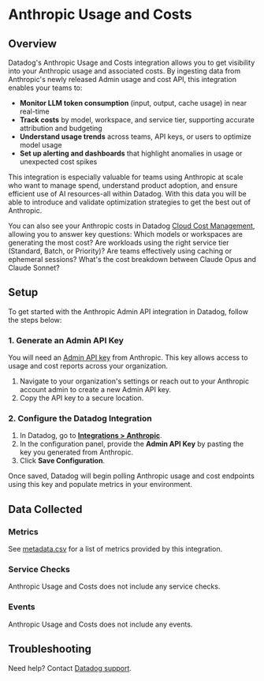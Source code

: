 # Anthropic Usage and Costs

## Overview

Datadog's Anthropic Usage and Costs integration allows you to get visibility into your Anthropic usage and associated costs. By ingesting data from Anthropic's newly released Admin usage and cost API, this integration enables your teams to:

- **Monitor LLM token consumption** (input, output, cache usage) in near real-time
- **Track costs** by model, workspace, and service tier, supporting accurate attribution and budgeting
- **Understand usage trends** across teams, API keys, or users to optimize model usage
- **Set up alerting and dashboards** that highlight anomalies in usage or unexpected cost spikes

This integration is especially valuable for teams using Anthropic at scale who want to manage spend, understand product adoption, and ensure efficient use of AI resources-all within Datadog. With this data you will be able to introduce and validate optimization strategies to get the best out of Anthropic.

You can also see your Anthropic costs in Datadog [Cloud Cost Management][6], allowing you to answer key questions: Which models or workspaces are generating the most cost? Are workloads using the right service tier (Standard, Batch, or Priority)? Are teams effectively using caching or ephemeral sessions? What's the cost breakdown between Claude Opus and Claude Sonnet?

## Setup

To get started with the Anthropic Admin API integration in Datadog, follow the steps below:

### 1. Generate an Admin API Key

You will need an [Admin API key][5] from Anthropic. This key allows access to usage and cost reports across your organization.

1. Navigate to your organization's settings or reach out to your Anthropic account admin to create a new Admin API key.
2. Copy the API key to a secure location.

### 2. Configure the Datadog Integration

1. In Datadog, go to [**Integrations > Anthropic**](https://app.datadoghq.com/integrations?integrationId=anthropic).
2. In the configuration panel, provide the **Admin API Key** by pasting the key you generated from Anthropic.
3. Click **Save Configuration**.

Once saved, Datadog will begin polling Anthropic usage and cost endpoints using this key and populate metrics in your environment.

## Data Collected

### Metrics

See [metadata.csv][4] for a list of metrics provided by this integration.

### Service Checks

Anthropic Usage and Costs does not include any service checks.

### Events

Anthropic Usage and Costs does not include any events.

## Troubleshooting

Need help? Contact [Datadog support][3].

[1]: https://www.anthropic.com/
[2]: https://app.datadoghq.com/account/settings/agent/latest
[3]: https://docs.datadoghq.com/help/
[4]: https://github.com/DataDog/integrations-core/blob/master/anthropic_usage_and_costs/metadata.csv
[5]: https://docs.anthropic.com/en/api/administration-api
[6]: /cost
